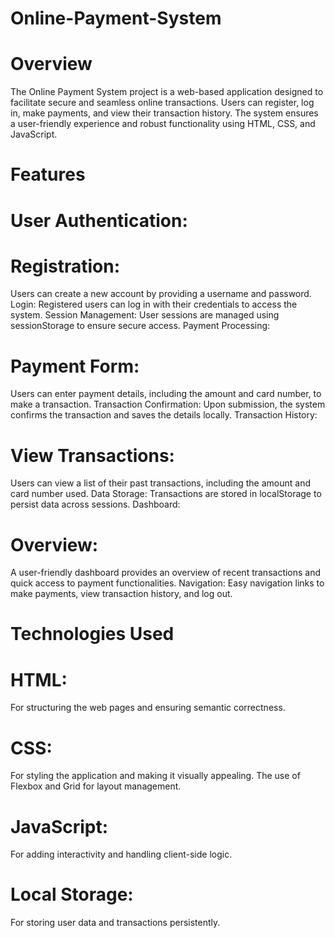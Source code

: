 # Online-Payment-System

# Overview
The Online Payment System project is a web-based application designed to facilitate secure and seamless online transactions. Users can register, log in, make payments, and view their transaction history. The system ensures a user-friendly experience and robust functionality using HTML, CSS, and JavaScript.

# Features
# User Authentication:

# Registration: 
Users can create a new account by providing a username and password.
Login: Registered users can log in with their credentials to access the system.
Session Management: User sessions are managed using sessionStorage to ensure secure access.
Payment Processing:

# Payment Form: 
Users can enter payment details, including the amount and card number, to make a transaction.
Transaction Confirmation: Upon submission, the system confirms the transaction and saves the details locally.
Transaction History:

# View Transactions: 
Users can view a list of their past transactions, including the amount and card number used.
Data Storage: Transactions are stored in localStorage to persist data across sessions.
Dashboard:

# Overview: 
A user-friendly dashboard provides an overview of recent transactions and quick access to payment functionalities.
Navigation: Easy navigation links to make payments, view transaction history, and log out.

# Technologies Used
# HTML: 
For structuring the web pages and ensuring semantic correctness.

# CSS: 
For styling the application and making it visually appealing. The use of Flexbox and Grid for layout management.

# JavaScript: 
For adding interactivity and handling client-side logic.

# Local Storage: 
For storing user data and transactions persistently.
